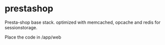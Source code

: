 # prestashop


Presta-shop base stack.  optimized with memcached, opcache and redis for sessionstorage.


Place the code in /app/web


